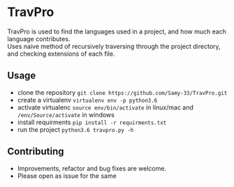 # TravPro  
TravPro is used to find the languages used in a project, and how much each language contributes.  
Uses naive method of recursively traversing through the project directory,  
and checking extensions of each file.

## Usage  
  * clone the repository `git clone https://github.com/Samy-33/TravPro.git`  
  * create a virtualenv `virtualenv env -p python3.6`  
  * activate virtualenc `source env/bin/activate` in linux/mac and `/env/Source/activate` in windows  
  * install requirments `pip install -r requirments.txt`  
  * run the project `python3.6 travpro.py -h`  

## Contributing  
  * Improvements, refactor and bug fixes are welcome.  
  * Please open as issue for the same
